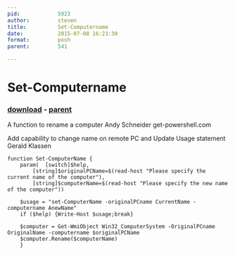 ```yaml
---
pid:            5923
author:         steven
title:          Set-Computername
date:           2015-07-08 16:23:30
format:         posh
parent:         541

---
```


# Set-Computername

### [download](//scripts/5923.ps1) - [parent](//scripts/541.md)

A function to rename a computer
Andy Schneider
get-powershell.com

Add capability to change name on remote PC and Update Usage statement
Gerald Klassen

```posh
function Set-ComputerName {
	param(	[switch]$help,
		[string]$originalPCName=$(read-host "Please specify the current name of the computer"),
		[string]$computerName=$(read-host "Please specify the new name of the computer"))
			
	$usage = "set-ComputerName -originalPCname CurrentName -computername AnewName"
	if ($help) {Write-Host $usage;break}
	
	$computer = Get-WmiObject Win32_ComputerSystem -OriginalPCname OriginalName -computername $originalPCName
	$computer.Rename($computerName)
	}
```
